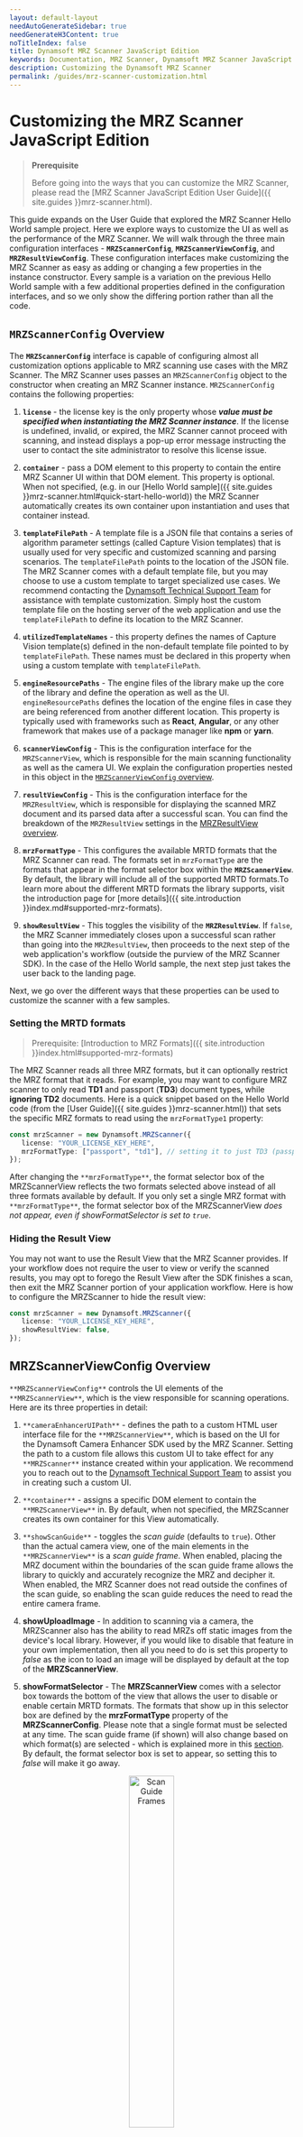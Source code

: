 ```yaml
---
layout: default-layout
needAutoGenerateSidebar: true
needGenerateH3Content: true
noTitleIndex: false
title: Dynamsoft MRZ Scanner JavaScript Edition
keywords: Documentation, MRZ Scanner, Dynamsoft MRZ Scanner JavaScript Edition, Customization
description: Customizing the Dynamsoft MRZ Scanner
permalink: /guides/mrz-scanner-customization.html
---
```


# Customizing the MRZ Scanner JavaScript Edition

>**Prerequisite**
>
>Before going into the ways that you can customize the MRZ Scanner, please read the [MRZ Scanner JavaScript Edition User Guide]({{ site.guides }}mrz-scanner.html).

This guide expands on the User Guide that explored the MRZ Scanner Hello World sample project. Here we explore ways to customize the UI as well as the performance of the MRZ Scanner. We will walk through the three main configuration interfaces - **`MRZScannerConfig`**, **`MRZScannerViewConfig`**, and **`MRZResultViewConfig`**. These configuration interfaces make customizing the MRZ Scanner as easy as adding or changing a few properties in the instance constructor. Every sample is a variation on the previous Hello World sample with a few additional properties defined in the configuration interfaces, and so we only show the differing portion rather than all the code.

## `MRZScannerConfig` Overview

The **`MRZScannerConfig`** interface is capable of configuring almost all customization options applicable to MRZ scanning use cases with the MRZ Scanner. The MRZ Scanner uses passes an `MRZScannerConfig` object to the constructor when creating an MRZ Scanner instance. `MRZScannerConfig` contains the following properties:

1. **`license`** - the license key is the only property whose ***value must be specified when instantiating the MRZ Scanner instance***. If the license is undefined, invalid, or expired, the MRZ Scanner cannot proceed with scanning, and instead displays a pop-up error message instructing the user to contact the site administrator to resolve this license issue.

2. **`container`** - pass a DOM element to this property to contain the entire MRZ Scanner UI within that DOM element. This property is optional. When not specified, (e.g. in our [Hello World sample]({{ site.guides }}mrz-scanner.html#quick-start-hello-world)) the MRZ Scanner automatically creates its own container upon instantiation and uses that container instead.

3. **`templateFilePath`** - A template file is a JSON file that contains a series of algorithm parameter settings (called Capture Vision templates) that is usually used for very specific and customized scanning and parsing scenarios. The `templateFilePath` points to the location of the JSON file. The MRZ Scanner comes with a default template file, but you may choose to use a custom template to target specialized use cases. We recommend contacting the [Dynamsoft Technical Support Team](https://www.dynamsoft.com/company/contact/) for assistance with template customization. Simply host the custom template file on the hosting server of the web application and use the `templateFilePath` to define its location to the MRZ Scanner.

4. **`utilizedTemplateNames`** - this property defines the names of Capture Vision template(s) defined in the non-default template file pointed to by `templateFilePath`. These names must be declared in this property when using a custom template with `templateFilePath`.

5. **`engineResourcePaths`** - The engine files of the library make up the core of the library and define the operation as well as the UI. `engineResourcePaths` defines the location of the engine files in case they are being referenced from another different location. This property is typically used with frameworks such as **React**, **Angular**, or any other framework that makes use of a package manager like **npm** or **yarn**.

6. **`scannerViewConfig`** - This is the configuration interface for the `MRZScannerView`, which is responsible for the main scanning functionality as well as the camera UI. We explain the configuration properties nested in this object in the [`MRZScannerViewConfig` overview](#mrzscannerviewconfig-overview).

7. **`resultViewConfig`** - This is the configuration interface for the `MRZResultView`, which is responsible for displaying the scanned MRZ document and its parsed data after a successful scan. You can find the breakdown of the `MRZResultView` settings in the [MRZResultView overview](#mrzresultviewconfig-overview).

8. **`mrzFormatType`** - This configures the available MRTD formats that the MRZ Scanner can read. The formats set in `mrzFormatType` are the formats that appear in the format selector box within the **`MRZScannerView`**. By default, the library will include all of the supported MRTD formats.To learn more about the different MRTD formats the library supports, visit the introduction page for [more details]({{ site.introduction }}index.md#supported-mrz-formats).

9. **`showResultView`** - This toggles the visibility of the **`MRZResultView`**. If `false`, the MRZ Scanner immediately closes upon a successful scan rather than going into the `MRZResultView`, then proceeds to the next step of the web application's workflow (outside the purview of the MRZ Scanner SDK). In the case of the Hello World sample, the next step just takes the user back to the landing page.

Next, we go over the different ways that these properties can be used to customize the scanner with a few samples.

### Setting the MRTD formats

> Prerequisite: [Introduction to MRZ Formats]({{ site.introduction }}index.html#supported-mrz-formats)

The MRZ Scanner reads all three MRZ formats, but it can optionally restrict the MRZ format that it reads. For example, you may want to configure MRZ scanner to only read **TD1** and passport (**TD3**) document types, while **ignoring TD2** documents. Here is a quick snippet based on the Hello World code (from the [User Guide]({{ site.guides }}mrz-scanner.html)) that sets the specific MRZ formats to read using the `mrzFormatType1` property:

```ts
const mrzScanner = new Dynamsoft.MRZScanner({
   license: "YOUR_LICENSE_KEY_HERE",
   mrzFormatType: ["passport", "td1"], // setting it to just TD3 (passport) and TD1
});
```

After changing the `**mrzFormatType**`, the format selector box of the MRZScannerView reflects the two formats selected above instead of all three formats available by default. If you only set a single MRZ format with `**mrzFormatType**`, the format selector box of the MRZScannerView *does not appear, even if showFormatSelector is set to `true`*.

### Hiding the Result View

You may not want to use the Result View that the MRZ Scanner provides. If your workflow does not require the user to view or verify the scanned results, you may opt to forego the Result View after the SDK finishes a scan, then exit the MRZ Scanner portion of your application workflow. Here is how to configure the MRZScanner to hide the result view:

```ts
const mrzScanner = new Dynamsoft.MRZScanner({
   license: "YOUR_LICENSE_KEY_HERE",
   showResultView: false,
});
```

## MRZScannerViewConfig Overview

`**MRZScannerViewConfig**` controls the UI elements of the `**MRZScannerView**`, which is the view responsible for scanning operations. Here are its three properties in detail:

1. `**cameraEnhancerUIPath**` - defines the path to a custom HTML user interface file for the `**MRZScannerView**`, which is based on the UI for the Dynamsoft Camera Enhancer SDK used by the MRZ Scanner. Setting the path to a custom file allows this custom UI to take effect for any `**MRZScanner**` instance created within your application. We recommend you to reach out to the [Dynamsoft Technical Support Team](https://www.dynamsoft.com/company/contact/) to assist you in creating such a custom UI.

2. `**container**` - assigns a specific DOM element to contain the `**MRZScannerView**` in. By default, when not specified, the MRZScanner creates its own container for this View automatically.

3. `**showScanGuide**` - toggles the *scan guide* (defaults to `true`). Other than the actual camera view, one of the main elements in the `**MRZScannerView**` is a *scan guide frame*. When enabled, placing the MRZ document within the boundaries of the scan guide frame allows the library to quickly and accurately recognize the MRZ and decipher it. When enabled, the MRZ Scanner does not read outside the confines of the scan guide, so enabling the scan guide reduces the need to read the entire camera frame.
<!-- 4.  There are three frames, one for each MRTD format that the library supports. Going from left to right, the first scan guide corresponds to the TD3 (Passport) format, the second is the TD2 (ID) format, and the third is the TD1 (ID) format.

<div align="center">
   <img src="../assets/imgs/mrz-scan-guides.png" alt="Scan Guide Frames" width="80%" />
</div> -->

4. **showUploadImage** - In addition to scanning via a camera, the MRZScanner also has the ability to read MRZs off static images from the device's local library. However, if you would like to disable that feature in your own implementation, then all you need to do is set this property to *false* as the icon to load an image will be displayed by default at the top of the **MRZScannerView**.

5. **showFormatSelector** - The **MRZScannerView** comes with a selector box towards the bottom of the view that allows the user to disable or enable certain MRTD formats. The formats that show up in this selector box are defined by the **mrzFormatType** property of the **MRZScannerConfig**. Please note that a single format must be selected at any time. The scan guide frame (if shown) will also change based on which format(s) are selected - which is explained more in this [section](#changing-the-scan-guide-frame). By default, the format selector box is set to appear, so setting this to *false* will make it go away.

<div align="center">
   <img src="../assets/imgs/format-selector.png" alt="Scan Guide Frames" width="40%" />
</div>

6. **showSoundToggle** - The MRZ Scanner also has the ability to provide the user a beep sound once a MRZ is recognized depending on the browser being used as not all browsers support this feature. By default, the sound toggle icon will be displayed at the top of the MRZScannerView and it will be disabled (grey). To hide this feature altogether, set this property to *false*.

7. **enableMultiFrameCrossFilter** - The multi-frame result cross filter is a feature that ensures the library relays the most accurate results. It is disabled by default, so if you choose to enable it, please note that there could be a slight time cost.

> **Important Note**
>
> Not every UI element of the MRZScannerView can be controlled by the MRZScannerViewConfig, namely the **torch/flash button**. The torch button will always show up in the **MRZScannerView**.

### Using the MRZScannerViewConfig

Now that we have gone through all the properties that make up the MRZScannerViewConfig, let's see them in action:

```ts
const mrzScanner = new Dynamsoft.MRZScanner({
   license: "YOUR_LICENSE_KEY_HERE",
   scannerViewConfig: {
      showScanGuide: false, // hides the scan guide frame; true by default
      showUploadImage: false, // hides the load image icon that shows up in the toolbar at the top of the view; true by default
      showFormatSelector: false, // hides the format selector box if more than two MRZ types are assigned; true by default
      showSoundToggle: false, // hides the sound icon that allows the user to control whether a beep is played once an MRZ is recognized; true by default
      enableMultiFrameCrossFilter: false, // turning the filter off could improve the speed but at the cost of result accuracy; true by default
   }
});
```

### Changing the Scan Guide Frame

As we have shown above, the library comes with different frames depending on the type of MRZ document that is being scanned. However, in this section we will discuss which frames are displayed when multiple MRTD formats are selected. Here are the current rules for the guide frames that are implemented in the library:

1. If **passport** is selected at any time (or if it is the only selection), then the guide frame for passport (TD3) will be displayed.

2. If both **ID (TD1)** and **ID (TD2)** are selected or only **ID (TD1)**, but not passport, then the frame for ID (TD1) will be displayed.

3. If **ID (TD2)** is the only format selected, then the guide frame for ID(TD2) is displayed.

If you have any questions about this or would like to implement your own customization, please contact the [Dynamsoft Support Team](https://www.dynamsoft.com/company/contact/).

## MRZResultViewConfig Overview

**MRZResultViewConfig** is used to display the parsed MRZ results into readable fields, saving time and resources needed to build your own viewer. In this section, we will explore the different UI elements of the result view and how they can be configured.

1. **container** - In order to contain the **MRZResultView** within a specific DOM element, then that DOM element must be assigned to this property. If it is not specified (like in the Hello World sample) then a container is automatically created.

2. **toolbarButtonsConfig** - The result view comes with a toolbar at the bottom (in portrait mode) or at the right side (in landscape mode) that has two buttons by default. The first button is a **Re-take button** that allows the user to go back to the MRZScannerView and scan another MRZ document. The other button is a **Done button** that closes the scanner and destroys the instance. In the next section, we will explain how these buttons can be customized via **toolbarButtonsConfig**.

3. **showOriginalImage** - By default, the MRZResultView displays a cropped image of the MRZ document at the top. If you would like to hide this image so that it is only the parsed result info that appears, then all you need to do is set this property to *false*.

4. **allowResultEditing** - In certain cases, the MRZ result info that is parsed by the library might come out incorrect or not exactly match the info that is present on the MRZ document. In order to deal with those cases, the library offers the capability for the user to edit the result fields after cross-checking them with the info present on the document itself.

5. **onDone** - In order to change the action(s) that are taken once the user clicks the *Done* button in the, you must use the *onDone* callback function of the **MRZResultViewConfig**. The function comes with the MRZResult object that represents the full MRZ result in case the developer would like to do something with the result after the scanner closes (once *Done* is clicked). Please read the section on changing the Done actions to learn how to implement this callback. 

### Using the MRZResultViewConfig

Now that we have learned about the properties of the MRZResultViewConfig interface, let's now demonstrate how to use it in a simple code snippet:

```ts
const mrzScanner = new Dynamsoft.MRZScanner({
   license: "YOUR_LICENSE_KEY_HERE",
   scannerViewConfig: {
      /* see the MRZScannerViewConfig section to learn how to set this */
   },
   resultViewConfig: {
      showOriginalImage: false, // hides the cropped image of the MRZ document in the result view; true by default
      allowResultEditing: false, // disables the ability to edit the result fields should the parsed information not match the MRZ document; true by default
      toolbarButtonsConfig: {
         retake: {
            icon: "path to a png/svg file" // Changes the icon image of the retake button
            label: "Re-scan", // Change the text label of the retake button to the provided string; string is "Re-take" by default
            isHidden: true, // Hides the retake button; false by default
            className: "custom class name" // to implement a custom css to the done button, you can assign a custom css class to the button here
         },
         done: {
            icon: "path to a png/svg file" // Changes the icon image of the retake button
            label: "Return Home", // Change the text label of the done button to the provided string; string is "Done" by default
            isHidden: true, // Hides the done button; false by default
            className: "custom class name" // to implement a custom css to the done button, you can assign a custom css class to the button here
         }
      }
   }
});
```

### Changing the Done actions

The default action once the user clicks the *Done* is that the scanner closes and the user is taken back to the landing page. However, this action can be changed via the **onDone** callback function of the **MRZResultViewConfig**. Let's demonstrate that:

```ts
const mrzScanner = new Dynamsoft.MRZScanner({
   license: "YOUR_LICENSE_KEY_HERE",
   scannerViewConfig: {
      /* see the MRZScannerViewConfig section to learn how to set this */
   },
   resultViewConfig: {
      onDone: (result) => {
         console.log(result.status.message); // print the result status message to the console
         console.log(result.status.code); // print the result status code
         console.log(result.data.firstName); // print the first name from the MRZ info
      }
   }
});
```

In the above code, we simply just print the result status code, status message, and the first name to the console once the user clicks *Done* and the scanner closes. Of course, the action doesn't have to be this simple as this is just a code snippet. You can choose to navigate to a new page as a next step in your workflow, or really whatever the situation calls for.
